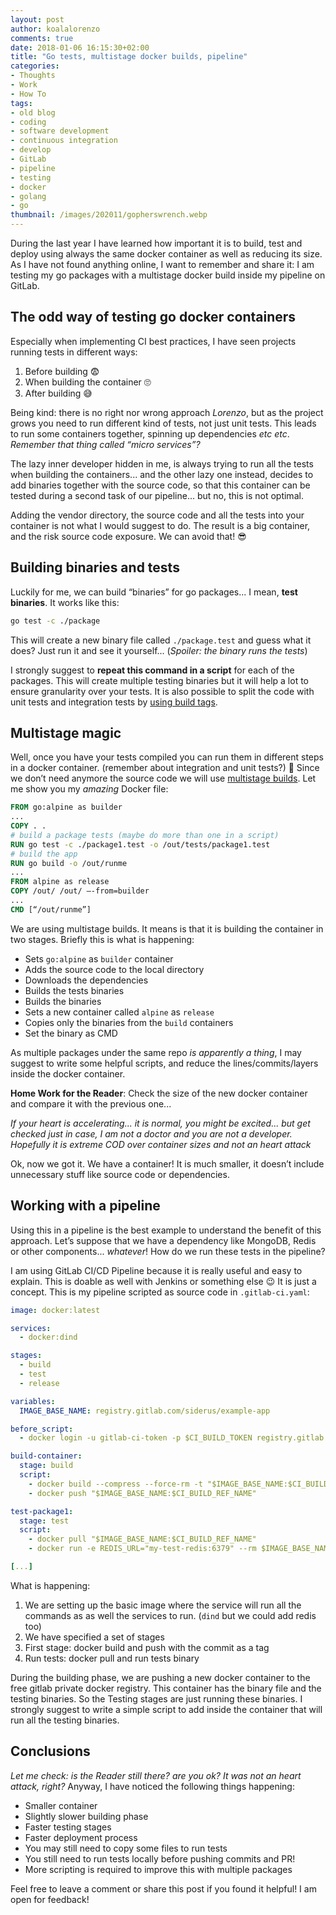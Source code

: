 ```yaml
---
layout: post
author: koalalorenzo
comments: true
date: 2018-01-06 16:15:30+02:00
title: "Go tests, multistage docker builds, pipeline"
categories:
- Thoughts
- Work
- How To
tags:
- old blog
- coding
- software development
- continuous integration
- develop
- GitLab
- pipeline
- testing
- docker
- golang
- go
thumbnail: /images/202011/gopherswrench.webp
---
```

During the last year I have learned how important it is to build, test and
deploy using always the same docker container as well as reducing its size.
As I have not  found anything online, I want to remember and share it: I am
testing my go packages with a multistage docker build inside my pipeline on
GitLab. <!-- more -->

## The odd way of testing go docker containers
Especially when implementing CI best practices, I have seen projects running
tests in different ways:

1. Before building 😨
2. When building the container  🙄
3. After building 😅

Being kind: there is no right nor wrong approach *Lorenzo*, but as the project
grows you need to run different kind of tests, not just unit tests. This leads
to run some containers together, spinning up dependencies *etc etc*.  *Remember
that thing called “micro services”?*

The lazy inner developer hidden in me, is always trying to run all the tests
when building the containers... and the other lazy one instead, decides to add
binaries together with the source code, so that this container can be tested
during a second task of our pipeline... but no, this is not optimal.

Adding the vendor directory, the source code and all the tests into your
container is not what I would suggest to do. The result is a big container, and
the risk source code exposure. We can avoid that! 😎

## Building binaries and tests
Luckily for me, we can build “binaries” for go packages... I mean, **test
binaries**. It works like this:

```bash
go test -c ./package
```

This will create a new binary file called `./package.test` and guess what it
does? Just run it and see it yourself... (*Spoiler: the binary runs the tests*)

I strongly suggest to **repeat this command in a script** for each of the
packages. This will create multiple testing binaries but it will help a lot to
ensure granularity over your tests. It is also possible to split the code with
unit tests and integration tests by [using build tags](https://stackoverflow.com/questions/25965584/separating-unit-tests-and-integration-tests-in-go).

## Multistage magic
Well, once you have your tests compiled you can run them in different steps in
a docker container.  (remember about integration and unit tests?)  🧐  Since we
don’t need anymore the source code we will use [multistage builds](https://docs.docker.com/engine/userguide/eng-image/multistage-build/).
Let me show you my *amazing* Docker file:

```Dockerfile
FROM go:alpine as builder
...
COPY . .
# build a package tests (maybe do more than one in a script)
RUN go test -c ./package1.test -o /out/tests/package1.test
# build the app
RUN go build -o /out/runme
...
FROM alpine as release
COPY /out/ /out/ —-from=builder
...
CMD [“/out/runme”]
```

We are using multistage builds. It means is that it is building the
container in two stages. Briefly this is what is happening:

* Sets  `go:alpine` as `builder` container
* Adds the source code to the local directory
* Downloads the dependencies
* Builds the tests binaries
* Builds the binaries
* Sets a new container called `alpine` as `release`
* Copies only the binaries from the `build` containers
* Set the binary as CMD

As multiple packages under the same repo *is apparently a thing*, I may
suggest to write some helpful scripts, and reduce the lines/commits/layers
inside the docker container.

**Home Work for the Reader**: Check the size of the new docker container and
compare it with the previous one...

*If your heart is accelerating... it is normal, you might be excited...*
*but get checked just in case, I am not a doctor and you are not a developer.*
*Hopefully it is extreme COD over container sizes and not an heart attack*

Ok, now we got it. We have a container! It is much smaller, it doesn’t include
unnecessary stuff like source code or dependencies.

## Working with a pipeline
Using this in a pipeline is the best example to understand the benefit of this
approach. Let’s suppose that we have a dependency like MongoDB, Redis or other
components... *whatever*! How do we run these tests in the pipeline?

I am using GitLab CI/CD Pipeline because it is really useful and easy to
explain. This is doable as well with Jenkins or something else 😉 It is just a
concept.  This is my pipeline scripted as source code in `.gitlab-ci.yaml`:

```yaml
image: docker:latest

services:
  - docker:dind

stages:
  - build
  - test
  - release

variables:
  IMAGE_BASE_NAME: registry.gitlab.com/siderus/example-app

before_script:
  - docker login -u gitlab-ci-token -p $CI_BUILD_TOKEN registry.gitlab.com

build-container:
  stage: build
  script:
    - docker build --compress --force-rm -t "$IMAGE_BASE_NAME:$CI_BUILD_REF_NAME" .
    - docker push "$IMAGE_BASE_NAME:$CI_BUILD_REF_NAME"

test-package1:
  stage: test
  script:
    - docker pull "$IMAGE_BASE_NAME:$CI_BUILD_REF_NAME"
    - docker run -e REDIS_URL="my-test-redis:6379" --rm $IMAGE_BASE_NAME:$CI_BUILD_REF_NAME /out/tests/package1.test

[...]
```

What is happening:

1. We are setting up the basic image where the service will run all the commands as as well the services to run. (`dind`  but we could add redis too)
2. We have specified a set of stages
3. First stage: docker build and push with the commit as a tag
4. Run tests: docker pull and run tests binary

During the building phase, we are pushing a new docker container to the free
gitlab private docker registry. This container has the binary file and the
testing binaries. So the Testing stages are just running these binaries. I
strongly suggest to write a simple script to add inside the container that will
run all the testing binaries.

## Conclusions
*Let me check: is the Reader still there? are you ok? It was not an heart
attack, right?* Anyway, I have noticed the following things happening:

* Smaller container
* Slightly slower building phase
* Faster testing stages
* Faster deployment process
* You may still need to copy some files to run tests
* You still need to run tests locally before pushing commits and PR!
* More scripting is required to improve this with multiple packages

Feel free to leave a comment or share this post if you found it helpful! I am
open for feedback!
